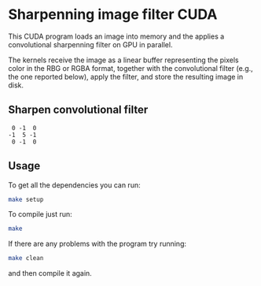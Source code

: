 # Sharpenning image filter CUDA
This CUDA program loads an image into memory and the applies a convolutional sharpenning filter on GPU in parallel.

The kernels receive the image as a linear buffer representing the pixels color in the RBG or RGBA format, together
with the convolutional filter (e.g., the one reported below), apply the filter, and store the resulting image in disk.

## Sharpen convolutional filter
```
 0 -1  0
-1  5 -1
 0 -1  0
```

## Usage

To get all the dependencies you can run:
```bash 
make setup
```

To compile just run:
```bash
make
```

If there are any problems with the program try running:
```bash
make clean
```
and then compile it again.